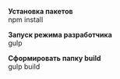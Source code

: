 **Установка пакетов**  
npm install

**Запуск режима разработчика**  
gulp

**Сформировать папку build**  
gulp build
